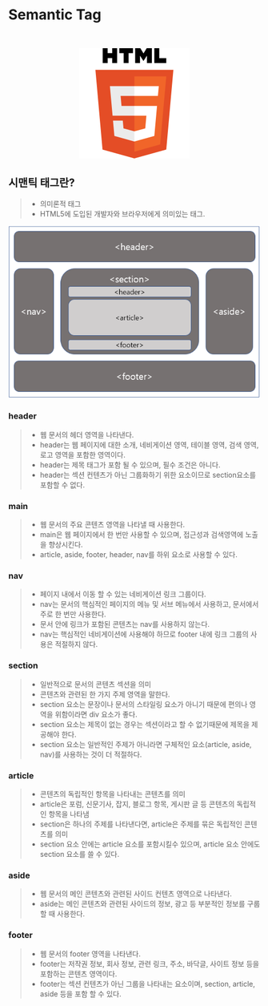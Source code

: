 # Semantic Tag 

<br>

<center>

![](../../img/html5_logo.png)

</center>

## 시맨틱 태그란? 

> - 의미론적 태그
> - HTML5에 도입된 개발자와 브라우저에게 의미있는 태그. 

<center>

![](../../img/semantictag.png)

</center>

### header 

> - 웹 문서의 헤더 영역을 나타낸다.
> - header는 웹 페이지에 대한 소개, 네비게이션 영역, 테이블 영역, 검색 영역, 로고 영역을 포함한 영역이다.
> - header는 제목 태그가 포함 될 수 있으며, 필수 조건은 아니다.
> - header는 섹션 컨텐츠가 아닌 그룹화하기 위한 요소이므로 section요소를 포함할 수 없다.


### main 

> - 웹 문서의 주요 콘텐츠 영역을 나타낼 때 사용한다.
> - main은 웹 페이지에서 한 번만 사용할 수 있으며, 접근성과 검색영역에 노출을 향상시킨다.
> - article, aside, footer, header, nav를 하위 요소로 사용할 수 있다.

### nav 

> - 페이지 내에서 이동 할 수 있는 네비게이션 링크 그룹이다.
> - nav는 문서의 핵심적인 페이지의 메뉴 및 서브 메뉴에서 사용하고, 문서에서 주로 한 번만 사용한다.
> - 문서 안에 링크가 포함된 콘텐츠는 nav를 사용하지 않는다.
> - nav는 핵심적인 네비게이션에 사용해야 하므로 footer 내에 링크 그룹의 사용은 적절하지 않다.

### section 

> - 일반적으로 문서의 콘텐츠 섹션을 의미
> - 콘텐츠와 관련된 한 가지 주제 영역을 말한다.
> - section 요소는 문장이나 문서의 스타일링 요소가 아니기 때문에 편의나 영역을 위함이라면 div 요소가 좋다.
> - section 요소는 제목이 없는 경우는 섹션이라고 할 수 없기때문에 제목을 제공해야 한다.
> - section 요소는 일반적인 주제가 아니라면 구체적인 요소(article, aside, nav)를 사용하는 것이 더 적절하다.

### article 

> - 콘텐츠의 독립적인 항목을 나타내는 콘텐츠를 의미
> - article은 포럼, 신문기사, 잡지, 블로그 항목, 게시판 글 등 콘텐츠의 독립적인 항목을 나타냄
> - section은 하나의 주제를 나타낸다면, article은 주제를 묶은 독립적인 콘텐츠를 의미
> - section 요소 안에는 article 요소를 포함시킬수 있으며, article 요소 안에도 section 요소를 쓸 수 있다.

### aside 

> - 웹 문서의 메인 콘텐츠와 관련된 사이드 컨텐츠 영역으로 나타낸다.
> - aside는 메인 콘텐츠와 관련된 사이드의 정보, 광고 등 부분적인 정보를 구룹할 때 사용한다.

### footer 

> - 웹 문서의 footer 영역을 나타낸다.
> - footer는 저작권 정보, 회사 정보, 관련 링크, 주소, 바닥글, 사이트 정보 등을 포함하는 콘텐츠 영역이다.
> - footer는 섹션 컨텐츠가 아닌 그룹을 나타내는 요소이며, section, article, aside 등을 포함 할 수 있다.
